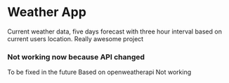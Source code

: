 # Weather App
Current weather data, five days forecast with three hour interval based on current users location.
Really awesome project
### Not working now because API changed
To be fixed in the future
Based on openweatherapi
Not working 
